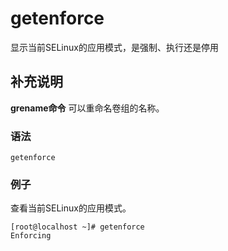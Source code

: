 # getenforce

显示当前SELinux的应用模式，是强制、执行还是停用

## 补充说明

**grename命令** 可以重命名卷组的名称。

### 语法

```text
getenforce
```

### 例子

查看当前SELinux的应用模式。

```text
[root@localhost ~]# getenforce
Enforcing
```

